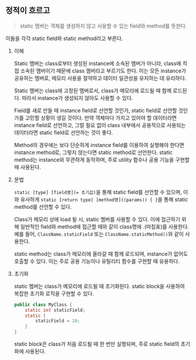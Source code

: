 ## 정적이 흐르고

> static 멤버는 객체를 생성하지 않고 사용할 수 있는 field와 method를 뜻한다.

이들을 각각 static field와 static method라고 부른다.

1. 이해

   Static 멤버는 class로부터 생성된 instance에 소속된 멤버가 아니라, class에 직접 소속된 멤버이기 때문에 class 멤버라고 부르기도 한다. 이는 모든 instance가 공유하는 멤버로, 메모리 사용을 절약하고 데이터 일관성을 유지하는 데 유리하다.

   Static 멤버는 class에 고정된 멤버로서, class가 메모리에 로드될 때 함께 로드된다. 따라서 instance가 생성되지 않아도 사용할 수 있다.

   Field를 새로 만들 때 instance field로 선언할 것인가, static field로 선언할 것인가를 고민할 상황이 생길 것이다. 만약 객체마다 가지고 있어야 할 데이터라면 instance field로 선언하고, 그럴 필요 없이 class 내부에서 공용적으로 사용되는 데이터라면 static field로 선언하는 것이 좋다.

   Method의 경우에는 보다 단순하게 instance field를 이용하여 실행해야 한다면 instance method로, 그렇지 않는다면 static method로 선언한다. static method는 instance와 무관하게 동작하며, 주로 utility 함수나 공용 기능을 구현할 때 사용된다.

2. 문법

   `static [type] [field명](= 초기값)`을 통해 static field를 선언할 수 있으며, 이와 유사하게 `static [return type] [method명]((params)) { }`을 통해 static method를 선언할 수 있다.

   Class가 메모리 상에 load 될 시, static 멤버를 사용할 수 있다. 이에 접근하기 위해 일반적인 field와 method에 접근할 때와 같이 class명에 .(마침표)를 사용한다. 예를 들어, `ClassName.staticField` 또는 `ClassName.staticMethod()`와 같이 사용한다.

   static method는 class가 메모리에 올라갈 때 함께 로드되며, instance가 없어도 호출할 수 있다. 이는 주로 공용 기능이나 유틸리티 함수를 구현할 때 유용하다.

3. 초기화

   static 멤버는 class가 메모리에 로드될 때 초기화된다. static block을 사용하여 복잡한 초기화 로직을 구현할 수 있다.

   ```java
   public class MyClass {
       static int staticField;
       static {
           staticField = 10;
       }
   }
   ```

   static block은 class가 처음 로드될 때 한 번만 실행되며, 주로 static field의 초기화에 사용된다.
